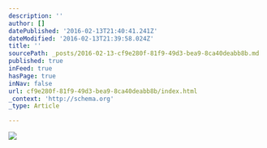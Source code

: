 ```yaml
---
description: ''
author: []
datePublished: '2016-02-13T21:40:41.241Z'
dateModified: '2016-02-13T21:39:58.024Z'
title: ''
sourcePath: _posts/2016-02-13-cf9e280f-81f9-49d3-bea9-8ca40deabb8b.md
published: true
inFeed: true
hasPage: true
inNav: false
url: cf9e280f-81f9-49d3-bea9-8ca40deabb8b/index.html
_context: 'http://schema.org'
_type: Article

---
```

![](https://the-grid-user-content.s3-us-west-2.amazonaws.com/960583c3-662e-4b08-be2a-d98fc791f2d9.png)